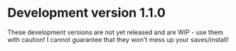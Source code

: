 Development version 1.1.0
=========================

These development versions are not yet released and are WIP - use them with caution! I cannot guarantee that they won't mess up your saves/install!
